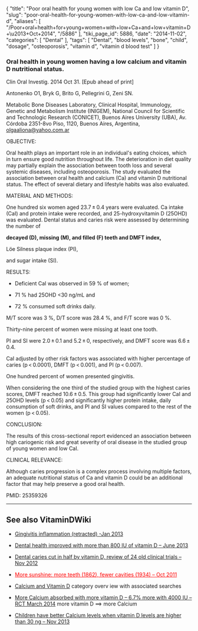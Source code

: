 {
    "title": "Poor oral health for young women with low Ca and low vitamin D",
    "slug": "poor-oral-health-for-young-women-with-low-ca-and-low-vitamin-d",
    "aliases": [
        "/Poor+oral+health+for+young+women+with+low+Ca+and+low+vitamin+D+\u2013+Oct+2014",
        "/5886"
    ],
    "tiki_page_id": 5886,
    "date": "2014-11-02",
    "categories": [
        "Dental"
    ],
    "tags": [
        "Dental",
        "blood levels",
        "bone",
        "child",
        "dosage",
        "osteoporosis",
        "vitamin d",
        "vitamin d blood test"
    ]
}


### Oral health in young women having a low calcium and vitamin D nutritional status.

Clin Oral Investig. 2014 Oct 31. <span>[Epub ahead of print]</span>

Antonenko O1, Bryk G, Brito G, Pellegrini G, Zeni SN.

Metabolic Bone Diseases Laboratory, Clinical Hospital, Immunology, Genetic and Metabolism Institute (INIGEM), National Council for Scientific and Technologic Research (CONICET), Buenos Aires University (UBA), Av. Córdoba 2351-8vo Piso, 1120, Buenos Aires, Argentina, olgaaliona@yahoo.com.ar 

OBJECTIVE:

Oral health plays an important role in an individual's eating choices, which in turn ensure good nutrition throughout life. The deterioration in diet quality may partially explain the association between tooth loss and several systemic diseases, including osteoporosis. The study evaluated the association between oral health and calcium (Ca) and vitamin D nutritional status. The effect of several dietary and lifestyle habits was also evaluated.

MATERIAL AND METHODS:

One hundred six women aged 23.7 ± 0.4 years were evaluated. Ca intake (CaI) and protein intake were recorded, and 25-hydroxyvitamin D (25OHD) was evaluated. Dental status and caries risk were assessed by determining the number of 

 **decayed (D), missing (M), and filled (F) teeth and DMFT index,**  

Löe Silness plaque index (PI), 

and sugar intake (SI).

RESULTS:

* Deficient CaI was observed in 59 % of women; 

* 71 % had 25OHD <30 ng/mL and 

* 72 % consumed soft drinks daily. 

M/T score was 3 %, D/T score was 28.4 %, and F/T score was 0 %. 

Thirty-nine percent of women were missing at least one tooth. 

PI and SI were 2.0 ± 0.1 and 5.2 ± 0, respectively, and DMFT score was 6.6 ± 0.4. 

CaI adjusted by other risk factors was associated with higher percentage of caries (p < 0.0001), DMFT (p < 0.001), and PI (p < 0.007). 

One hundred percent of women presented gingivitis. 

When considering the one third of the studied group with the highest caries scores, DMFT reached 10.6 ± 0.5. This group had significantly lower CaI and 25OHD levels (p < 0.05) and significantly higher protein intake, daily consumption of soft drinks, and PI and SI values compared to the rest of the women (p < 0.05).

CONCLUSION:

The results of this cross-sectional report evidenced an association between high cariogenic risk and great severity of oral disease in the studied group of young women and low CaI.

CLINICAL RELEVANCE:

Although caries progression is a complex process involving multiple factors, an adequate nutritional status of Ca and vitamin D could be an additional factor that may help preserve a good oral health.

PMID: 25359326

---

## See also VitaminDWiki

* [Gingivitis inflammation (retracted) -Jan 2013](/posts/gingivitis-inflammation-retracted)

* [Dental health improved with more than 800 IU of vitamin D – June 2013](/posts/dental-health-improved-with-more-than-800-iu-of-vitamin-d)

* [Dental caries cut in half by vitamin D, review of 24 old clinical trials – Nov 2012](/posts/dental-caries-cut-in-half-by-vitamin-d-review-of-24-old-clinical-trials)

* <a href="/posts/more-sunshine-more-teeth-1862-fewer-cavities-1934" style="color: red; text-decoration: underline;" title="This post/category does not exist yet: More sunshine: more teeth (1862), fewer cavities (1934) – Oct 2011">More sunshine: more teeth (1862), fewer cavities (1934) – Oct 2011</a>

* [Calcium and Vitamin D](/posts/calcium-and-vitamin-d) category overv iew with associated searches

* [More Calcium absorbed with more vitamin D – 6.7% more with 4000 IU – RCT March 2014](/posts/more-calcium-absorbed-with-more-vitamin-d-67-percent-more-with-4000-iu-rct) more vitamin D ==> more Calcium

* [Children have better Calcium levels when vitamin D levels are higher than 30 ng – Nov 2013](/posts/children-have-better-calcium-levels-when-vitamin-d-levels-are-higher-than-30-ng)